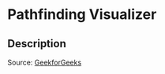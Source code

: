 # Pathfinding Visualizer

## Description

Source: [GeekforGeeks](https://www.geeksforgeeks.org/a-search-algorithm/)


